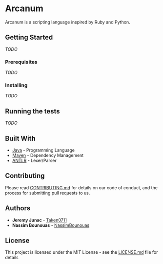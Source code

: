 # Arcanum

Arcanum is a scripting language inspired by Ruby and Python.

## Getting Started

*TODO*

### Prerequisites

*TODO*

### Installing

*TODO*

## Running the tests

*TODO*

## Built With

 * [Java](https://www.java.com/) - Programming Language
 * [Maven](https://maven.apache.org/) - Dependency Management
 * [ANTLR](https://www.antlr.org/) - Lexer/Parser

## Contributing

Please read [CONTRIBUTING.md](CONTRIBUTING.md) for details on our code of conduct, and the process for submitting pull requests to us.

## Authors

 * **Jeremy Junac** - [Taken0711](https://github.com/Taken0711)
 * **Nassim Bounouas** - [NassimBounouas](https://github.com/NassimBounouas)

## License

This project is licensed under the MIT License - see the [LICENSE.md](LICENSE.md) file for details
